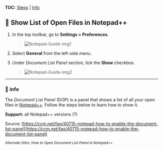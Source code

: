 **TOC:** [Steps](#-show-list-of-open-files-in-notepad) | [Info](#-info)

## 📝 Show List of Open Files in Notepad++

1. In the top toolbar, go to **Settings > Preferences**.

    > ![Notepad-Guide-img1](https://user-images.githubusercontent.com/75575687/101288587-aafba380-37f7-11eb-97da-11e5846a26f2.png)
    
2. Select **General** from the left-side menu.
3. Under *Document List Panel* section, tick the **Show** checkbox.<br>
    > ![Notepad-Guide-img2](https://user-images.githubusercontent.com/75575687/101288672-24939180-37f8-11eb-99b2-57c532d067c8.png)
----------

### 🔹 info
The *Document List Panel* (DOP) is a panel that shows a list of all your open files in [Notepad++](https://notepad-plus-plus.org/). Follow the steps below to learn how to show it.

**Support:** all Notepad++ versions (?)

Source: [https://ccm.net/faq/40715-notepad-how-to-enable-the-document-list-panel](https://ccm.net/faq/40715-notepad-how-to-enable-the-document-list-panel)

<sup>*Alternate titles: How to Open Document List Panel in Notepad++*</sup>
